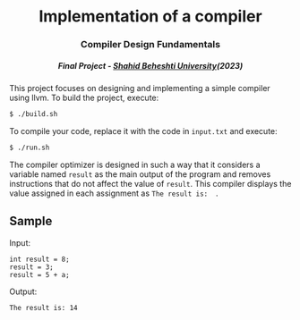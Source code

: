 <h3>     </h3>
<h1 align="center"> Implementation of a compiler </h1>
<h3 align="center"> Compiler Design Fundamentals </h3>
<h5 align="center"> Final Project - <a href="https://en.sbu.ac.ir/">Shahid Beheshti University</a>(2023) </h5>
<h3>      </h3>


This project focuses on designing and implementing a simple compiler using llvm. To build the project, execute:

```bash
$ ./build.sh
```
To compile your code, replace it with the code in `input.txt` and execute:
```bash
$ ./run.sh
```
The compiler optimizer is designed in such a way that it considers a variable named `result` as the main output of the program and removes instructions that do not affect the value of `result`.
This compiler displays the value assigned in each assignment as `The result is:  `.

## Sample

Input:
```
int result = 8;
result = 3;
result = 5 + a;
```

Output:
```
The result is: 14
```
